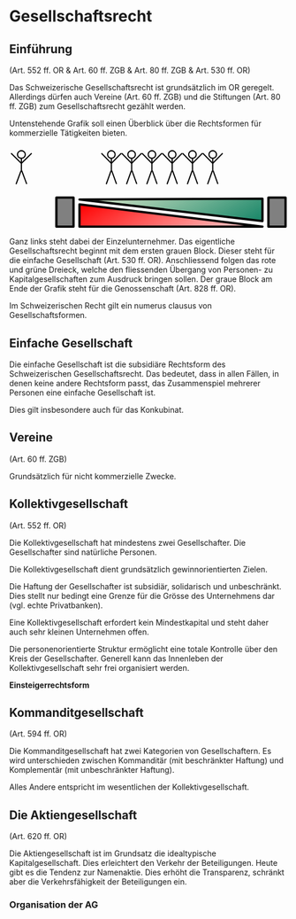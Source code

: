 # Gesellschaftsrecht

## Einführung
(Art. 552 ff. OR  & Art. 60 ff. ZGB & Art. 80 ff. ZGB & Art. 530 ff. OR)

Das Schweizerische Gesellschaftsrecht ist grundsätzlich im OR geregelt.
Allerdings dürfen auch Vereine (Art. 60 ff. ZGB) und die Stiftungen
(Art. 80 ff. ZGB) zum Gesellschaftsrecht gezählt werden.

Untenstehende Grafik soll einen Überblick über die Rechtsformen für
kommerzielle Tätigkeiten bieten.

<?xml version="1.0" encoding="UTF-8" standalone="no"?>
<svg
   version="1.2"
   width="100%"
   height="37.5mm"
   viewBox="0 0 12500 3750"
   preserveAspectRatio="xMidYMid"
   fill-rule="evenodd"
   stroke-width="28.222"
   stroke-linejoin="round"
   xml:space="preserve"
   id="svg214"
   sodipodi:docname="231021_gesellschaftsrecht.svg"
   inkscape:version="1.3 (0e150ed6c4, 2023-07-21)"
   xmlns:inkscape="http://www.inkscape.org/namespaces/inkscape"
   xmlns:sodipodi="http://sodipodi.sourceforge.net/DTD/sodipodi-0.dtd"
   xmlns="http://www.w3.org/2000/svg"
   xmlns:svg="http://www.w3.org/2000/svg"
   xmlns:ooo="http://xml.openoffice.org/svg/export"><sodipodi:namedview
   id="namedview214"
   pagecolor="#ffffff"
   bordercolor="#000000"
   borderopacity="0.25"
   inkscape:showpageshadow="2"
   inkscape:pageopacity="0.0"
   inkscape:pagecheckerboard="0"
   inkscape:deskcolor="#d1d1d1"
   inkscape:document-units="mm"
   inkscape:zoom="0.48106061"
   inkscape:cx="199.55906"
   inkscape:cy="376.25197"
   inkscape:window-width="1280"
   inkscape:window-height="778"
   inkscape:window-x="-6"
   inkscape:window-y="-6"
   inkscape:window-maximized="1"
   inkscape:current-layer="svg214" />&#10; <defs
   class="ClipPathGroup"
   id="defs2">&#10;  <clipPath
   id="presentation_clip_path"
   clipPathUnits="userSpaceOnUse">&#10;   <rect
   x="0"
   y="0"
   width="21000"
   height="29700"
   id="rect1" />&#10;  </clipPath>&#10;  <clipPath
   id="presentation_clip_path_shrink"
   clipPathUnits="userSpaceOnUse">&#10;   <rect
   x="21"
   y="29"
   width="20958"
   height="29641"
   id="rect2" />&#10;  </clipPath>&#10; </defs>&#10; <defs
   class="TextShapeIndex"
   id="defs3">&#10;  <g
   ooo:slide="id1"
   ooo:id-list="id3 id4 id5 id6 id7 id8 id9 id10 id11 id12 id13 id14 id15 id16 id17 id18 id19 id20 id21 id22 id23 id24 id25 id26 id27 id28 id29 id30 id31 id32 id33 id34 id35 id36 id37 id38 id39 id40 id41 id42 id43 id44 id45 id46 id47 id48"
   id="g2" />&#10; </defs>&#10; <defs
   class="EmbeddedBulletChars"
   id="defs12">&#10;  <g
   id="bullet-char-template-57356"
   transform="matrix(4.8828125e-4,0,0,-4.8828125e-4,0,0)">&#10;   <path
   d="M 580,1141 1163,571 580,0 -4,571 Z"
   id="path3" />&#10;  </g>&#10;  <g
   id="bullet-char-template-57354"
   transform="matrix(4.8828125e-4,0,0,-4.8828125e-4,0,0)">&#10;   <path
   d="M 8,1128 H 1137 V 0 H 8 Z"
   id="path4" />&#10;  </g>&#10;  <g
   id="bullet-char-template-10146"
   transform="matrix(4.8828125e-4,0,0,-4.8828125e-4,0,0)">&#10;   <path
   d="M 174,0 602,739 174,1481 1456,739 Z M 1358,739 309,1346 659,739 Z"
   id="path5" />&#10;  </g>&#10;  <g
   id="bullet-char-template-10132"
   transform="matrix(4.8828125e-4,0,0,-4.8828125e-4,0,0)">&#10;   <path
   d="M 2015,739 1276,0 H 717 l 543,543 H 174 v 393 h 1086 l -543,545 h 557 z"
   id="path6" />&#10;  </g>&#10;  <g
   id="bullet-char-template-10007"
   transform="matrix(4.8828125e-4,0,0,-4.8828125e-4,0,0)">&#10;   <path
   d="m 0,-2 c -7,16 -16,29 -25,39 l 381,530 c -94,256 -141,385 -141,387 0,25 13,38 40,38 9,0 21,-2 34,-5 21,4 42,12 65,25 l 27,-13 111,-251 280,301 64,-25 24,25 c 21,-10 41,-24 62,-43 C 886,937 835,863 770,784 769,783 710,716 594,584 L 774,223 c 0,-27 -21,-55 -63,-84 l 16,-20 C 717,90 699,76 672,76 641,76 570,178 457,381 L 164,-76 c -22,-34 -53,-51 -92,-51 -42,0 -63,17 -64,51 -7,9 -10,24 -10,44 0,9 1,19 2,30 z"
   id="path7" />&#10;  </g>&#10;  <g
   id="bullet-char-template-10004"
   transform="matrix(4.8828125e-4,0,0,-4.8828125e-4,0,0)">&#10;   <path
   d="M 285,-33 C 182,-33 111,30 74,156 52,228 41,333 41,471 c 0,78 14,145 41,201 34,71 87,106 158,106 53,0 88,-31 106,-94 l 23,-176 c 8,-64 28,-97 59,-98 l 735,706 c 11,11 33,17 66,17 42,0 63,-15 63,-46 V 965 c 0,-36 -10,-64 -30,-84 L 442,47 C 390,-6 338,-33 285,-33 Z"
   id="path8" />&#10;  </g>&#10;  <g
   id="bullet-char-template-9679"
   transform="matrix(4.8828125e-4,0,0,-4.8828125e-4,0,0)">&#10;   <path
   d="M 813,0 C 632,0 489,54 383,161 276,268 223,411 223,592 c 0,181 53,324 160,431 106,107 249,161 430,161 179,0 323,-54 432,-161 108,-107 162,-251 162,-431 0,-180 -54,-324 -162,-431 C 1136,54 992,0 813,0 Z"
   id="path9" />&#10;  </g>&#10;  <g
   id="bullet-char-template-8226"
   transform="matrix(4.8828125e-4,0,0,-4.8828125e-4,0,0)">&#10;   <path
   d="m 346,457 c -73,0 -137,26 -191,78 -54,51 -81,114 -81,188 0,73 27,136 81,188 54,52 118,78 191,78 73,0 134,-26 185,-79 51,-51 77,-114 77,-187 0,-75 -25,-137 -76,-188 -50,-52 -112,-78 -186,-78 z"
   id="path10" />&#10;  </g>&#10;  <g
   id="bullet-char-template-8211"
   transform="matrix(4.8828125e-4,0,0,-4.8828125e-4,0,0)">&#10;   <path
   d="M -4,459 H 1135 V 606 H -4 Z"
   id="path11" />&#10;  </g>&#10;  <g
   id="bullet-char-template-61548"
   transform="matrix(4.8828125e-4,0,0,-4.8828125e-4,0,0)">&#10;   <path
   d="m 173,740 c 0,163 58,303 173,419 116,115 255,173 419,173 163,0 302,-58 418,-173 116,-116 174,-256 174,-419 0,-163 -58,-303 -174,-418 C 1067,206 928,148 765,148 601,148 462,206 346,322 231,437 173,577 173,740 Z"
   id="path12" />&#10;  </g>&#10; </defs>&#10; <g
   id="g12"
   transform="translate(-5225,-4874)">&#10;  <g
   id="id2"
   class="Master_Slide">&#10;   <g
   id="bg-id2"
   class="Background" />&#10;   <g
   id="bo-id2"
   class="BackgroundObjects" />&#10;  </g>&#10; </g>&#10; <g
   class="SlideGroup"
   id="g214"
   transform="matrix(1.0273269,0,0,1,-5312.7837,-4654.0001)">&#10;  <g
   id="g213">&#10;   <g
   id="container-id1">&#10;    <g
   id="id1"
   class="Slide"
   clip-path="url(#presentation_clip_path)">&#10;     <g
   class="Page"
   id="g212">&#10;      <g
   class="Group"
   id="g147">&#10;       <g
   class="Group"
   id="g143">&#10;        <g
   class="com.sun.star.drawing.CustomShape"
   id="g14">&#10;         <g
   id="id3">&#10;          <rect
   class="BoundingBox"
   stroke="none"
   fill="none"
   x="8190"
   y="7250"
   width="8102"
   height="1102"
   id="rect12" />&#10;          <g
   id="g13">&#10;           <defs
   id="defs13">&#10;            <linearGradient
   id="gradient1"
   x1="11024"
   y1="5693"
   x2="13457"
   y2="9908"
   gradientUnits="userSpaceOnUse">&#10;             <stop
   offset="0"
   style="stop-color:rgb(255,0,0)"
   id="stop12" />&#10;             <stop
   offset="1"
   style="stop-color:rgb(255,215,215)"
   id="stop13" />&#10;            </linearGradient>&#10;           </defs>&#10;           <path
   style="fill:url(#gradient1)"
   d="m 8240,7300 8001,1001 H 8240 Z"
   id="path13" />&#10;          </g>&#10;          <path
   fill="none"
   stroke="#000000"
   stroke-width="100"
   stroke-linejoin="round"
   d="m 8240,7300 8001,1001 H 8240 Z"
   id="path14" />&#10;         </g>&#10;        </g>&#10;        <g
   class="com.sun.star.drawing.CustomShape"
   id="g142">&#10;         <g
   id="id4">&#10;          <rect
   class="BoundingBox"
   stroke="none"
   fill="none"
   x="8190"
   y="6999"
   width="8102"
   height="1103"
   id="rect14" />&#10;          <g
   id="g141">&#10;           <defs
   id="defs141">&#10;            <linearGradient
   id="gradient2"
   x1="11024"
   y1="5442"
   x2="13457"
   y2="9657"
   gradientUnits="userSpaceOnUse">&#10;             <stop
   offset="0.015625"
   style="stop-color:rgb(221,232,203)"
   id="stop14" />&#10;             <stop
   offset="0.015625"
   style="stop-color:rgb(218,231,202)"
   id="stop15" />&#10;             <stop
   offset="0.03125"
   style="stop-color:rgb(218,231,202)"
   id="stop16" />&#10;             <stop
   offset="0.03125"
   style="stop-color:rgb(215,229,200)"
   id="stop17" />&#10;             <stop
   offset="0.046875"
   style="stop-color:rgb(215,229,200)"
   id="stop18" />&#10;             <stop
   offset="0.046875"
   style="stop-color:rgb(212,228,199)"
   id="stop19" />&#10;             <stop
   offset="0.0625"
   style="stop-color:rgb(212,228,199)"
   id="stop20" />&#10;             <stop
   offset="0.0625"
   style="stop-color:rgb(209,226,197)"
   id="stop21" />&#10;             <stop
   offset="0.078125"
   style="stop-color:rgb(209,226,197)"
   id="stop22" />&#10;             <stop
   offset="0.078125"
   style="stop-color:rgb(206,225,196)"
   id="stop23" />&#10;             <stop
   offset="0.09375"
   style="stop-color:rgb(206,225,196)"
   id="stop24" />&#10;             <stop
   offset="0.09375"
   style="stop-color:rgb(203,223,194)"
   id="stop25" />&#10;             <stop
   offset="0.109375"
   style="stop-color:rgb(203,223,194)"
   id="stop26" />&#10;             <stop
   offset="0.109375"
   style="stop-color:rgb(200,222,192)"
   id="stop27" />&#10;             <stop
   offset="0.125"
   style="stop-color:rgb(200,222,192)"
   id="stop28" />&#10;             <stop
   offset="0.125"
   style="stop-color:rgb(196,220,191)"
   id="stop29" />&#10;             <stop
   offset="0.140625"
   style="stop-color:rgb(196,220,191)"
   id="stop30" />&#10;             <stop
   offset="0.140625"
   style="stop-color:rgb(193,218,189)"
   id="stop31" />&#10;             <stop
   offset="0.15625"
   style="stop-color:rgb(193,218,189)"
   id="stop32" />&#10;             <stop
   offset="0.15625"
   style="stop-color:rgb(190,217,188)"
   id="stop33" />&#10;             <stop
   offset="0.171875"
   style="stop-color:rgb(190,217,188)"
   id="stop34" />&#10;             <stop
   offset="0.171875"
   style="stop-color:rgb(187,215,186)"
   id="stop35" />&#10;             <stop
   offset="0.1875"
   style="stop-color:rgb(187,215,186)"
   id="stop36" />&#10;             <stop
   offset="0.1875"
   style="stop-color:rgb(184,214,185)"
   id="stop37" />&#10;             <stop
   offset="0.203125"
   style="stop-color:rgb(184,214,185)"
   id="stop38" />&#10;             <stop
   offset="0.203125"
   style="stop-color:rgb(181,212,183)"
   id="stop39" />&#10;             <stop
   offset="0.21875"
   style="stop-color:rgb(181,212,183)"
   id="stop40" />&#10;             <stop
   offset="0.21875"
   style="stop-color:rgb(178,211,181)"
   id="stop41" />&#10;             <stop
   offset="0.234375"
   style="stop-color:rgb(178,211,181)"
   id="stop42" />&#10;             <stop
   offset="0.234375"
   style="stop-color:rgb(175,209,180)"
   id="stop43" />&#10;             <stop
   offset="0.25"
   style="stop-color:rgb(175,209,180)"
   id="stop44" />&#10;             <stop
   offset="0.25"
   style="stop-color:rgb(171,207,178)"
   id="stop45" />&#10;             <stop
   offset="0.265625"
   style="stop-color:rgb(171,207,178)"
   id="stop46" />&#10;             <stop
   offset="0.265625"
   style="stop-color:rgb(168,206,177)"
   id="stop47" />&#10;             <stop
   offset="0.28125"
   style="stop-color:rgb(168,206,177)"
   id="stop48" />&#10;             <stop
   offset="0.28125"
   style="stop-color:rgb(165,204,175)"
   id="stop49" />&#10;             <stop
   offset="0.296875"
   style="stop-color:rgb(165,204,175)"
   id="stop50" />&#10;             <stop
   offset="0.296875"
   style="stop-color:rgb(162,203,174)"
   id="stop51" />&#10;             <stop
   offset="0.3125"
   style="stop-color:rgb(162,203,174)"
   id="stop52" />&#10;             <stop
   offset="0.3125"
   style="stop-color:rgb(159,201,172)"
   id="stop53" />&#10;             <stop
   offset="0.328125"
   style="stop-color:rgb(159,201,172)"
   id="stop54" />&#10;             <stop
   offset="0.328125"
   style="stop-color:rgb(156,200,170)"
   id="stop55" />&#10;             <stop
   offset="0.34375"
   style="stop-color:rgb(156,200,170)"
   id="stop56" />&#10;             <stop
   offset="0.34375"
   style="stop-color:rgb(153,198,169)"
   id="stop57" />&#10;             <stop
   offset="0.359375"
   style="stop-color:rgb(153,198,169)"
   id="stop58" />&#10;             <stop
   offset="0.359375"
   style="stop-color:rgb(150,197,167)"
   id="stop59" />&#10;             <stop
   offset="0.375"
   style="stop-color:rgb(150,197,167)"
   id="stop60" />&#10;             <stop
   offset="0.375"
   style="stop-color:rgb(146,195,166)"
   id="stop61" />&#10;             <stop
   offset="0.390625"
   style="stop-color:rgb(146,195,166)"
   id="stop62" />&#10;             <stop
   offset="0.390625"
   style="stop-color:rgb(143,193,164)"
   id="stop63" />&#10;             <stop
   offset="0.40625"
   style="stop-color:rgb(143,193,164)"
   id="stop64" />&#10;             <stop
   offset="0.40625"
   style="stop-color:rgb(140,192,162)"
   id="stop65" />&#10;             <stop
   offset="0.421875"
   style="stop-color:rgb(140,192,162)"
   id="stop66" />&#10;             <stop
   offset="0.421875"
   style="stop-color:rgb(137,190,161)"
   id="stop67" />&#10;             <stop
   offset="0.4375"
   style="stop-color:rgb(137,190,161)"
   id="stop68" />&#10;             <stop
   offset="0.4375"
   style="stop-color:rgb(134,189,159)"
   id="stop69" />&#10;             <stop
   offset="0.453125"
   style="stop-color:rgb(134,189,159)"
   id="stop70" />&#10;             <stop
   offset="0.453125"
   style="stop-color:rgb(131,187,158)"
   id="stop71" />&#10;             <stop
   offset="0.46875"
   style="stop-color:rgb(131,187,158)"
   id="stop72" />&#10;             <stop
   offset="0.46875"
   style="stop-color:rgb(128,186,156)"
   id="stop73" />&#10;             <stop
   offset="0.484375"
   style="stop-color:rgb(128,186,156)"
   id="stop74" />&#10;             <stop
   offset="0.484375"
   style="stop-color:rgb(125,184,155)"
   id="stop75" />&#10;             <stop
   offset="0.5"
   style="stop-color:rgb(125,184,155)"
   id="stop76" />&#10;             <stop
   offset="0.5"
   style="stop-color:rgb(121,182,153)"
   id="stop77" />&#10;             <stop
   offset="0.515625"
   style="stop-color:rgb(121,182,153)"
   id="stop78" />&#10;             <stop
   offset="0.515625"
   style="stop-color:rgb(118,181,151)"
   id="stop79" />&#10;             <stop
   offset="0.53125"
   style="stop-color:rgb(118,181,151)"
   id="stop80" />&#10;             <stop
   offset="0.53125"
   style="stop-color:rgb(115,179,150)"
   id="stop81" />&#10;             <stop
   offset="0.546875"
   style="stop-color:rgb(115,179,150)"
   id="stop82" />&#10;             <stop
   offset="0.546875"
   style="stop-color:rgb(112,178,148)"
   id="stop83" />&#10;             <stop
   offset="0.5625"
   style="stop-color:rgb(112,178,148)"
   id="stop84" />&#10;             <stop
   offset="0.5625"
   style="stop-color:rgb(109,176,147)"
   id="stop85" />&#10;             <stop
   offset="0.578125"
   style="stop-color:rgb(109,176,147)"
   id="stop86" />&#10;             <stop
   offset="0.578125"
   style="stop-color:rgb(106,175,145)"
   id="stop87" />&#10;             <stop
   offset="0.59375"
   style="stop-color:rgb(106,175,145)"
   id="stop88" />&#10;             <stop
   offset="0.59375"
   style="stop-color:rgb(103,173,144)"
   id="stop89" />&#10;             <stop
   offset="0.609375"
   style="stop-color:rgb(103,173,144)"
   id="stop90" />&#10;             <stop
   offset="0.609375"
   style="stop-color:rgb(100,172,142)"
   id="stop91" />&#10;             <stop
   offset="0.625"
   style="stop-color:rgb(100,172,142)"
   id="stop92" />&#10;             <stop
   offset="0.625"
   style="stop-color:rgb(96,170,140)"
   id="stop93" />&#10;             <stop
   offset="0.640625"
   style="stop-color:rgb(96,170,140)"
   id="stop94" />&#10;             <stop
   offset="0.640625"
   style="stop-color:rgb(93,168,139)"
   id="stop95" />&#10;             <stop
   offset="0.65625"
   style="stop-color:rgb(93,168,139)"
   id="stop96" />&#10;             <stop
   offset="0.65625"
   style="stop-color:rgb(90,167,137)"
   id="stop97" />&#10;             <stop
   offset="0.671875"
   style="stop-color:rgb(90,167,137)"
   id="stop98" />&#10;             <stop
   offset="0.671875"
   style="stop-color:rgb(87,165,136)"
   id="stop99" />&#10;             <stop
   offset="0.6875"
   style="stop-color:rgb(87,165,136)"
   id="stop100" />&#10;             <stop
   offset="0.6875"
   style="stop-color:rgb(84,164,134)"
   id="stop101" />&#10;             <stop
   offset="0.703125"
   style="stop-color:rgb(84,164,134)"
   id="stop102" />&#10;             <stop
   offset="0.703125"
   style="stop-color:rgb(81,162,132)"
   id="stop103" />&#10;             <stop
   offset="0.71875"
   style="stop-color:rgb(81,162,132)"
   id="stop104" />&#10;             <stop
   offset="0.71875"
   style="stop-color:rgb(78,161,131)"
   id="stop105" />&#10;             <stop
   offset="0.734375"
   style="stop-color:rgb(78,161,131)"
   id="stop106" />&#10;             <stop
   offset="0.734375"
   style="stop-color:rgb(75,159,129)"
   id="stop107" />&#10;             <stop
   offset="0.75"
   style="stop-color:rgb(75,159,129)"
   id="stop108" />&#10;             <stop
   offset="0.75"
   style="stop-color:rgb(71,157,128)"
   id="stop109" />&#10;             <stop
   offset="0.765625"
   style="stop-color:rgb(71,157,128)"
   id="stop110" />&#10;             <stop
   offset="0.765625"
   style="stop-color:rgb(68,156,126)"
   id="stop111" />&#10;             <stop
   offset="0.78125"
   style="stop-color:rgb(68,156,126)"
   id="stop112" />&#10;             <stop
   offset="0.78125"
   style="stop-color:rgb(65,154,125)"
   id="stop113" />&#10;             <stop
   offset="0.796875"
   style="stop-color:rgb(65,154,125)"
   id="stop114" />&#10;             <stop
   offset="0.796875"
   style="stop-color:rgb(62,153,123)"
   id="stop115" />&#10;             <stop
   offset="0.8125"
   style="stop-color:rgb(62,153,123)"
   id="stop116" />&#10;             <stop
   offset="0.8125"
   style="stop-color:rgb(59,151,121)"
   id="stop117" />&#10;             <stop
   offset="0.828125"
   style="stop-color:rgb(59,151,121)"
   id="stop118" />&#10;             <stop
   offset="0.828125"
   style="stop-color:rgb(56,150,120)"
   id="stop119" />&#10;             <stop
   offset="0.84375"
   style="stop-color:rgb(56,150,120)"
   id="stop120" />&#10;             <stop
   offset="0.84375"
   style="stop-color:rgb(53,148,118)"
   id="stop121" />&#10;             <stop
   offset="0.859375"
   style="stop-color:rgb(53,148,118)"
   id="stop122" />&#10;             <stop
   offset="0.859375"
   style="stop-color:rgb(50,147,117)"
   id="stop123" />&#10;             <stop
   offset="0.875"
   style="stop-color:rgb(50,147,117)"
   id="stop124" />&#10;             <stop
   offset="0.875"
   style="stop-color:rgb(46,145,115)"
   id="stop125" />&#10;             <stop
   offset="0.890625"
   style="stop-color:rgb(46,145,115)"
   id="stop126" />&#10;             <stop
   offset="0.890625"
   style="stop-color:rgb(43,143,114)"
   id="stop127" />&#10;             <stop
   offset="0.90625"
   style="stop-color:rgb(43,143,114)"
   id="stop128" />&#10;             <stop
   offset="0.90625"
   style="stop-color:rgb(40,142,112)"
   id="stop129" />&#10;             <stop
   offset="0.921875"
   style="stop-color:rgb(40,142,112)"
   id="stop130" />&#10;             <stop
   offset="0.921875"
   style="stop-color:rgb(37,140,110)"
   id="stop131" />&#10;             <stop
   offset="0.9375"
   style="stop-color:rgb(37,140,110)"
   id="stop132" />&#10;             <stop
   offset="0.9375"
   style="stop-color:rgb(34,139,109)"
   id="stop133" />&#10;             <stop
   offset="0.953125"
   style="stop-color:rgb(34,139,109)"
   id="stop134" />&#10;             <stop
   offset="0.953125"
   style="stop-color:rgb(31,137,107)"
   id="stop135" />&#10;             <stop
   offset="0.96875"
   style="stop-color:rgb(31,137,107)"
   id="stop136" />&#10;             <stop
   offset="0.96875"
   style="stop-color:rgb(28,136,106)"
   id="stop137" />&#10;             <stop
   offset="0.984375"
   style="stop-color:rgb(28,136,106)"
   id="stop138" />&#10;             <stop
   offset="0.984375"
   style="stop-color:rgb(25,134,104)"
   id="stop139" />&#10;             <stop
   offset="1"
   style="stop-color:rgb(25,134,104)"
   id="stop140" />&#10;             <stop
   offset="1"
   style="stop-color:rgb(21,132,102)"
   id="stop141" />&#10;            </linearGradient>&#10;           </defs>&#10;           <path
   style="fill:url(#gradient2)"
   d="m 16240,8050 -7999,-967 7999,-34 z"
   id="path141" />&#10;          </g>&#10;          <path
   fill="none"
   stroke="#000000"
   stroke-width="100"
   stroke-linejoin="round"
   d="m 16240,8050 -7999,-967 7999,-34 z"
   id="path142" />&#10;         </g>&#10;        </g>&#10;       </g>&#10;       <g
   class="com.sun.star.drawing.CustomShape"
   id="g144">&#10;        <g
   id="id5">&#10;         <rect
   class="BoundingBox"
   stroke="none"
   fill="none"
   x="7180"
   y="6950"
   width="851"
   height="1401"
   id="rect143" />&#10;         <path
   fill="#808080"
   stroke="none"
   d="M 7605,8300 H 7230 V 7000 h 750 v 1300 z"
   id="path143" />&#10;         <path
   fill="none"
   stroke="#000000"
   stroke-width="100"
   stroke-linejoin="round"
   d="M 7605,8300 H 7230 V 7000 h 750 v 1300 z"
   id="path144" />&#10;        </g>&#10;       </g>&#10;       <g
   class="com.sun.star.drawing.CustomShape"
   id="g146">&#10;        <g
   id="id6">&#10;         <rect
   class="BoundingBox"
   stroke="none"
   fill="none"
   x="16450"
   y="6950"
   width="851"
   height="1401"
   id="rect144" />&#10;         <path
   fill="#808080"
   stroke="none"
   d="m 16875,8300 h -375 V 7000 h 750 v 1300 z"
   id="path145" />&#10;         <path
   fill="none"
   stroke="#000000"
   stroke-width="100"
   stroke-linejoin="round"
   d="m 16875,8300 h -375 V 7000 h 750 v 1300 z"
   id="path146" />&#10;        </g>&#10;       </g>&#10;      </g>&#10;      <g
   class="Group"
   id="g156">&#10;       <g
   class="com.sun.star.drawing.CustomShape"
   id="g148">&#10;        <g
   id="id7">&#10;         <rect
   class="BoundingBox"
   stroke="none"
   fill="none"
   x="5506"
   y="4874"
   width="390"
   height="391"
   id="rect147" />&#10;         <path
   fill="#ffffff"
   stroke="none"
   d="m 5870,5069 c 0,30 -8,59 -23,85 -15,26 -36,47 -62,62 -26,15 -55,23 -84,23 -30,0 -59,-8 -85,-23 -26,-15 -47,-36 -62,-62 -15,-26 -23,-55 -23,-85 0,-30 8,-59 23,-85 15,-26 36,-47 62,-62 26,-15 55,-23 85,-23 29,0 58,8 84,23 26,15 47,36 62,62 15,26 23,55 23,85 z"
   id="path147" />&#10;         <path
   fill="none"
   stroke="#000000"
   stroke-width="50"
   stroke-linejoin="round"
   d="m 5870,5069 c 0,30 -8,59 -23,85 -15,26 -36,47 -62,62 -26,15 -55,23 -84,23 -30,0 -59,-8 -85,-23 -26,-15 -47,-36 -62,-62 -15,-26 -23,-55 -23,-85 0,-30 8,-59 23,-85 15,-26 36,-47 62,-62 26,-15 55,-23 85,-23 29,0 58,8 84,23 26,15 47,36 62,62 15,26 23,55 23,85 z"
   id="path148" />&#10;        </g>&#10;       </g>&#10;       <g
   class="com.sun.star.drawing.LineShape"
   id="g149">&#10;        <g
   id="id8">&#10;         <rect
   class="BoundingBox"
   stroke="none"
   fill="none"
   x="5675"
   y="5214"
   width="51"
   height="617"
   id="rect148" />&#10;         <path
   fill="none"
   stroke="#000000"
   stroke-width="50"
   stroke-linejoin="round"
   d="m 5700,5239 v 565"
   id="path149" />&#10;        </g>&#10;       </g>&#10;       <g
   class="Group"
   id="g152">&#10;        <g
   class="com.sun.star.drawing.LineShape"
   id="g150">&#10;         <g
   id="id9">&#10;          <rect
   class="BoundingBox"
   stroke="none"
   fill="none"
   x="5225"
   y="4988"
   width="501"
   height="504"
   id="rect149" />&#10;          <path
   fill="none"
   stroke="#000000"
   stroke-width="50"
   stroke-linejoin="round"
   d="m 5250,5013 450,452"
   id="path150" />&#10;         </g>&#10;        </g>&#10;        <g
   class="com.sun.star.drawing.LineShape"
   id="g151">&#10;         <g
   id="id10">&#10;          <rect
   class="BoundingBox"
   stroke="none"
   fill="none"
   x="5675"
   y="4988"
   width="501"
   height="504"
   id="rect150" />&#10;          <path
   fill="none"
   stroke="#000000"
   stroke-width="50"
   stroke-linejoin="round"
   d="m 6150,5013 -450,452"
   id="path151" />&#10;         </g>&#10;        </g>&#10;       </g>&#10;       <g
   class="Group"
   id="g155">&#10;        <g
   class="com.sun.star.drawing.LineShape"
   id="g153">&#10;         <g
   id="id11">&#10;          <rect
   class="BoundingBox"
   stroke="none"
   fill="none"
   x="5442"
   y="5774"
   width="270"
   height="652"
   id="rect152" />&#10;          <path
   fill="none"
   stroke="#000000"
   stroke-width="50"
   stroke-linejoin="round"
   d="m 5467,6400 218,-601"
   id="path152" />&#10;         </g>&#10;        </g>&#10;        <g
   class="com.sun.star.drawing.LineShape"
   id="g154">&#10;         <g
   id="id12">&#10;          <rect
   class="BoundingBox"
   stroke="none"
   fill="none"
   x="5690"
   y="5765"
   width="270"
   height="653"
   id="rect153" />&#10;          <path
   fill="none"
   stroke="#000000"
   stroke-width="50"
   stroke-linejoin="round"
   d="M 5933,6391 5715,5791"
   id="path153" />&#10;         </g>&#10;        </g>&#10;       </g>&#10;      </g>&#10;      <g
   class="Group"
   id="g211">&#10;       <g
   class="Group"
   id="g165">&#10;        <g
   class="com.sun.star.drawing.CustomShape"
   id="g157">&#10;         <g
   id="id13">&#10;          <rect
   class="BoundingBox"
   stroke="none"
   fill="none"
   x="13878"
   y="4874"
   width="378"
   height="391"
   id="rect156" />&#10;          <path
   fill="#ffffff"
   stroke="none"
   d="m 14230,5069 c 0,30 -8,59 -22,85 -14,26 -35,47 -60,62 -25,15 -53,23 -81,23 -29,0 -57,-8 -82,-23 -25,-15 -46,-36 -60,-62 -14,-26 -22,-55 -22,-85 0,-30 8,-59 22,-85 14,-26 35,-47 60,-62 25,-15 53,-23 82,-23 28,0 56,8 81,23 25,15 46,36 60,62 14,26 22,55 22,85 z"
   id="path156" />&#10;          <path
   fill="none"
   stroke="#000000"
   stroke-width="50"
   stroke-linejoin="round"
   d="m 14230,5069 c 0,30 -8,59 -22,85 -14,26 -35,47 -60,62 -25,15 -53,23 -81,23 -29,0 -57,-8 -82,-23 -25,-15 -46,-36 -60,-62 -14,-26 -22,-55 -22,-85 0,-30 8,-59 22,-85 14,-26 35,-47 60,-62 25,-15 53,-23 82,-23 28,0 56,8 81,23 25,15 46,36 60,62 14,26 22,55 22,85 z"
   id="path157" />&#10;         </g>&#10;        </g>&#10;        <g
   class="com.sun.star.drawing.LineShape"
   id="g158">&#10;         <g
   id="id14">&#10;          <rect
   class="BoundingBox"
   stroke="none"
   fill="none"
   x="14040"
   y="5214"
   width="52"
   height="617"
   id="rect157" />&#10;          <path
   fill="none"
   stroke="#000000"
   stroke-width="50"
   stroke-linejoin="round"
   d="m 14066,5239 v 565"
   id="path158" />&#10;         </g>&#10;        </g>&#10;        <g
   class="Group"
   id="g161">&#10;         <g
   class="com.sun.star.drawing.LineShape"
   id="g159">&#10;          <g
   id="id15">&#10;           <rect
   class="BoundingBox"
   stroke="none"
   fill="none"
   x="13606"
   y="4988"
   width="486"
   height="504"
   id="rect158" />&#10;           <path
   fill="none"
   stroke="#000000"
   stroke-width="50"
   stroke-linejoin="round"
   d="m 13632,5013 434,452"
   id="path159" />&#10;          </g>&#10;         </g>&#10;         <g
   class="com.sun.star.drawing.LineShape"
   id="g160">&#10;          <g
   id="id16">&#10;           <rect
   class="BoundingBox"
   stroke="none"
   fill="none"
   x="14040"
   y="4988"
   width="486"
   height="504"
   id="rect159" />&#10;           <path
   fill="none"
   stroke="#000000"
   stroke-width="50"
   stroke-linejoin="round"
   d="m 14500,5013 -434,452"
   id="path160" />&#10;          </g>&#10;         </g>&#10;        </g>&#10;        <g
   class="Group"
   id="g164">&#10;         <g
   class="com.sun.star.drawing.LineShape"
   id="g162">&#10;          <g
   id="id17">&#10;           <rect
   class="BoundingBox"
   stroke="none"
   fill="none"
   x="13816"
   y="5774"
   width="262"
   height="652"
   id="rect161" />&#10;           <path
   fill="none"
   stroke="#000000"
   stroke-width="50"
   stroke-linejoin="round"
   d="m 13841,6400 210,-601"
   id="path161" />&#10;          </g>&#10;         </g>&#10;         <g
   class="com.sun.star.drawing.LineShape"
   id="g163">&#10;          <g
   id="id18">&#10;           <rect
   class="BoundingBox"
   stroke="none"
   fill="none"
   x="14055"
   y="5765"
   width="262"
   height="653"
   id="rect162" />&#10;           <path
   fill="none"
   stroke="#000000"
   stroke-width="50"
   stroke-linejoin="round"
   d="m 14291,6391 -210,-600"
   id="path162" />&#10;          </g>&#10;         </g>&#10;        </g>&#10;       </g>&#10;       <g
   class="Group"
   id="g174">&#10;        <g
   class="com.sun.star.drawing.CustomShape"
   id="g166">&#10;         <g
   id="id19">&#10;          <rect
   class="BoundingBox"
   stroke="none"
   fill="none"
   x="10331"
   y="4874"
   width="379"
   height="391"
   id="rect165" />&#10;          <path
   fill="#ffffff"
   stroke="none"
   d="m 10684,5069 c 0,30 -8,59 -22,85 -14,26 -35,47 -60,62 -25,15 -53,23 -82,23 -29,0 -57,-8 -82,-23 -25,-15 -46,-36 -60,-62 -14,-26 -22,-55 -22,-85 0,-30 8,-59 22,-85 14,-26 35,-47 60,-62 25,-15 53,-23 82,-23 29,0 57,8 82,23 25,15 46,36 60,62 14,26 22,55 22,85 z"
   id="path165" />&#10;          <path
   fill="none"
   stroke="#000000"
   stroke-width="50"
   stroke-linejoin="round"
   d="m 10684,5069 c 0,30 -8,59 -22,85 -14,26 -35,47 -60,62 -25,15 -53,23 -82,23 -29,0 -57,-8 -82,-23 -25,-15 -46,-36 -60,-62 -14,-26 -22,-55 -22,-85 0,-30 8,-59 22,-85 14,-26 35,-47 60,-62 25,-15 53,-23 82,-23 29,0 57,8 82,23 25,15 46,36 60,62 14,26 22,55 22,85 z"
   id="path166" />&#10;         </g>&#10;        </g>&#10;        <g
   class="com.sun.star.drawing.LineShape"
   id="g167">&#10;         <g
   id="id20">&#10;          <rect
   class="BoundingBox"
   stroke="none"
   fill="none"
   x="10495"
   y="5214"
   width="52"
   height="617"
   id="rect166" />&#10;          <path
   fill="none"
   stroke="#000000"
   stroke-width="50"
   stroke-linejoin="round"
   d="m 10521,5239 v 565"
   id="path167" />&#10;         </g>&#10;        </g>&#10;        <g
   class="Group"
   id="g170">&#10;         <g
   class="com.sun.star.drawing.LineShape"
   id="g168">&#10;          <g
   id="id21">&#10;           <rect
   class="BoundingBox"
   stroke="none"
   fill="none"
   x="10061"
   y="4988"
   width="486"
   height="504"
   id="rect167" />&#10;           <path
   fill="none"
   stroke="#000000"
   stroke-width="50"
   stroke-linejoin="round"
   d="m 10086,5013 435,452"
   id="path168" />&#10;          </g>&#10;         </g>&#10;         <g
   class="com.sun.star.drawing.LineShape"
   id="g169">&#10;          <g
   id="id22">&#10;           <rect
   class="BoundingBox"
   stroke="none"
   fill="none"
   x="10495"
   y="4988"
   width="486"
   height="504"
   id="rect168" />&#10;           <path
   fill="none"
   stroke="#000000"
   stroke-width="50"
   stroke-linejoin="round"
   d="m 10955,5013 -434,452"
   id="path169" />&#10;          </g>&#10;         </g>&#10;        </g>&#10;        <g
   class="Group"
   id="g173">&#10;         <g
   class="com.sun.star.drawing.LineShape"
   id="g171">&#10;          <g
   id="id23">&#10;           <rect
   class="BoundingBox"
   stroke="none"
   fill="none"
   x="10271"
   y="5774"
   width="262"
   height="652"
   id="rect170" />&#10;           <path
   fill="none"
   stroke="#000000"
   stroke-width="50"
   stroke-linejoin="round"
   d="m 10296,6400 210,-601"
   id="path170" />&#10;          </g>&#10;         </g>&#10;         <g
   class="com.sun.star.drawing.LineShape"
   id="g172">&#10;          <g
   id="id24">&#10;           <rect
   class="BoundingBox"
   stroke="none"
   fill="none"
   x="10510"
   y="5765"
   width="262"
   height="653"
   id="rect171" />&#10;           <path
   fill="none"
   stroke="#000000"
   stroke-width="50"
   stroke-linejoin="round"
   d="m 10745,6391 -210,-600"
   id="path171" />&#10;          </g>&#10;         </g>&#10;        </g>&#10;       </g>&#10;       <g
   class="Group"
   id="g183">&#10;        <g
   class="com.sun.star.drawing.CustomShape"
   id="g175">&#10;         <g
   id="id25">&#10;          <rect
   class="BoundingBox"
   stroke="none"
   fill="none"
   x="12105"
   y="4874"
   width="378"
   height="391"
   id="rect174" />&#10;          <path
   fill="#ffffff"
   stroke="none"
   d="m 12457,5069 c 0,30 -8,59 -22,85 -14,26 -35,47 -60,62 -25,15 -53,23 -81,23 -29,0 -57,-8 -82,-23 -25,-15 -46,-36 -60,-62 -14,-26 -22,-55 -22,-85 0,-30 8,-59 22,-85 14,-26 35,-47 60,-62 25,-15 53,-23 82,-23 28,0 56,8 81,23 25,15 46,36 60,62 14,26 22,55 22,85 z"
   id="path174" />&#10;          <path
   fill="none"
   stroke="#000000"
   stroke-width="50"
   stroke-linejoin="round"
   d="m 12457,5069 c 0,30 -8,59 -22,85 -14,26 -35,47 -60,62 -25,15 -53,23 -81,23 -29,0 -57,-8 -82,-23 -25,-15 -46,-36 -60,-62 -14,-26 -22,-55 -22,-85 0,-30 8,-59 22,-85 14,-26 35,-47 60,-62 25,-15 53,-23 82,-23 28,0 56,8 81,23 25,15 46,36 60,62 14,26 22,55 22,85 z"
   id="path175" />&#10;         </g>&#10;        </g>&#10;        <g
   class="com.sun.star.drawing.LineShape"
   id="g176">&#10;         <g
   id="id26">&#10;          <rect
   class="BoundingBox"
   stroke="none"
   fill="none"
   x="12268"
   y="5214"
   width="52"
   height="617"
   id="rect175" />&#10;          <path
   fill="none"
   stroke="#000000"
   stroke-width="50"
   stroke-linejoin="round"
   d="m 12293,5239 v 565"
   id="path176" />&#10;         </g>&#10;        </g>&#10;        <g
   class="Group"
   id="g179">&#10;         <g
   class="com.sun.star.drawing.LineShape"
   id="g177">&#10;          <g
   id="id27">&#10;           <rect
   class="BoundingBox"
   stroke="none"
   fill="none"
   x="11833"
   y="4988"
   width="487"
   height="504"
   id="rect176" />&#10;           <path
   fill="none"
   stroke="#000000"
   stroke-width="50"
   stroke-linejoin="round"
   d="m 11859,5013 434,452"
   id="path177" />&#10;          </g>&#10;         </g>&#10;         <g
   class="com.sun.star.drawing.LineShape"
   id="g178">&#10;          <g
   id="id28">&#10;           <rect
   class="BoundingBox"
   stroke="none"
   fill="none"
   x="12268"
   y="4988"
   width="486"
   height="504"
   id="rect177" />&#10;           <path
   fill="none"
   stroke="#000000"
   stroke-width="50"
   stroke-linejoin="round"
   d="m 12727,5013 -434,452"
   id="path178" />&#10;          </g>&#10;         </g>&#10;        </g>&#10;        <g
   class="Group"
   id="g182">&#10;         <g
   class="com.sun.star.drawing.LineShape"
   id="g180">&#10;          <g
   id="id29">&#10;           <rect
   class="BoundingBox"
   stroke="none"
   fill="none"
   x="12043"
   y="5774"
   width="262"
   height="652"
   id="rect179" />&#10;           <path
   fill="none"
   stroke="#000000"
   stroke-width="50"
   stroke-linejoin="round"
   d="m 12069,6400 210,-601"
   id="path179" />&#10;          </g>&#10;         </g>&#10;         <g
   class="com.sun.star.drawing.LineShape"
   id="g181">&#10;          <g
   id="id30">&#10;           <rect
   class="BoundingBox"
   stroke="none"
   fill="none"
   x="12282"
   y="5765"
   width="262"
   height="653"
   id="rect180" />&#10;           <path
   fill="none"
   stroke="#000000"
   stroke-width="50"
   stroke-linejoin="round"
   d="m 12518,6391 -210,-600"
   id="path180" />&#10;          </g>&#10;         </g>&#10;        </g>&#10;       </g>&#10;       <g
   class="Group"
   id="g192">&#10;        <g
   class="com.sun.star.drawing.CustomShape"
   id="g184">&#10;         <g
   id="id31">&#10;          <rect
   class="BoundingBox"
   stroke="none"
   fill="none"
   x="11219"
   y="4874"
   width="378"
   height="391"
   id="rect183" />&#10;          <path
   fill="#ffffff"
   stroke="none"
   d="m 11571,5069 c 0,30 -8,59 -22,85 -14,26 -35,47 -60,62 -25,15 -53,23 -81,23 -29,0 -57,-8 -82,-23 -25,-15 -46,-36 -60,-62 -14,-26 -22,-55 -22,-85 0,-30 8,-59 22,-85 14,-26 35,-47 60,-62 25,-15 53,-23 82,-23 28,0 56,8 81,23 25,15 46,36 60,62 14,26 22,55 22,85 z"
   id="path183" />&#10;          <path
   fill="none"
   stroke="#000000"
   stroke-width="50"
   stroke-linejoin="round"
   d="m 11571,5069 c 0,30 -8,59 -22,85 -14,26 -35,47 -60,62 -25,15 -53,23 -81,23 -29,0 -57,-8 -82,-23 -25,-15 -46,-36 -60,-62 -14,-26 -22,-55 -22,-85 0,-30 8,-59 22,-85 14,-26 35,-47 60,-62 25,-15 53,-23 82,-23 28,0 56,8 81,23 25,15 46,36 60,62 14,26 22,55 22,85 z"
   id="path184" />&#10;         </g>&#10;        </g>&#10;        <g
   class="com.sun.star.drawing.LineShape"
   id="g185">&#10;         <g
   id="id32">&#10;          <rect
   class="BoundingBox"
   stroke="none"
   fill="none"
   x="11381"
   y="5214"
   width="52"
   height="617"
   id="rect184" />&#10;          <path
   fill="none"
   stroke="#000000"
   stroke-width="50"
   stroke-linejoin="round"
   d="m 11407,5239 v 565"
   id="path185" />&#10;         </g>&#10;        </g>&#10;        <g
   class="Group"
   id="g188">&#10;         <g
   class="com.sun.star.drawing.LineShape"
   id="g186">&#10;          <g
   id="id33">&#10;           <rect
   class="BoundingBox"
   stroke="none"
   fill="none"
   x="10947"
   y="4988"
   width="486"
   height="504"
   id="rect185" />&#10;           <path
   fill="none"
   stroke="#000000"
   stroke-width="50"
   stroke-linejoin="round"
   d="m 10973,5013 434,452"
   id="path186" />&#10;          </g>&#10;         </g>&#10;         <g
   class="com.sun.star.drawing.LineShape"
   id="g187">&#10;          <g
   id="id34">&#10;           <rect
   class="BoundingBox"
   stroke="none"
   fill="none"
   x="11381"
   y="4988"
   width="487"
   height="504"
   id="rect186" />&#10;           <path
   fill="none"
   stroke="#000000"
   stroke-width="50"
   stroke-linejoin="round"
   d="m 11841,5013 -434,452"
   id="path187" />&#10;          </g>&#10;         </g>&#10;        </g>&#10;        <g
   class="Group"
   id="g191">&#10;         <g
   class="com.sun.star.drawing.LineShape"
   id="g189">&#10;          <g
   id="id35">&#10;           <rect
   class="BoundingBox"
   stroke="none"
   fill="none"
   x="11157"
   y="5774"
   width="262"
   height="652"
   id="rect188" />&#10;           <path
   fill="none"
   stroke="#000000"
   stroke-width="50"
   stroke-linejoin="round"
   d="m 11182,6400 210,-601"
   id="path188" />&#10;          </g>&#10;         </g>&#10;         <g
   class="com.sun.star.drawing.LineShape"
   id="g190">&#10;          <g
   id="id36">&#10;           <rect
   class="BoundingBox"
   stroke="none"
   fill="none"
   x="11396"
   y="5765"
   width="262"
   height="653"
   id="rect189" />&#10;           <path
   fill="none"
   stroke="#000000"
   stroke-width="50"
   stroke-linejoin="round"
   d="m 11632,6391 -210,-600"
   id="path189" />&#10;          </g>&#10;         </g>&#10;        </g>&#10;       </g>&#10;       <g
   class="Group"
   id="g201">&#10;        <g
   class="com.sun.star.drawing.CustomShape"
   id="g193">&#10;         <g
   id="id37">&#10;          <rect
   class="BoundingBox"
   stroke="none"
   fill="none"
   x="12991"
   y="4874"
   width="379"
   height="391"
   id="rect192" />&#10;          <path
   fill="#ffffff"
   stroke="none"
   d="m 13344,5069 c 0,30 -8,59 -22,85 -14,26 -35,47 -60,62 -25,15 -53,23 -82,23 -29,0 -57,-8 -82,-23 -25,-15 -46,-36 -60,-62 -14,-26 -22,-55 -22,-85 0,-30 8,-59 22,-85 14,-26 35,-47 60,-62 25,-15 53,-23 82,-23 29,0 57,8 82,23 25,15 46,36 60,62 14,26 22,55 22,85 z"
   id="path192" />&#10;          <path
   fill="none"
   stroke="#000000"
   stroke-width="50"
   stroke-linejoin="round"
   d="m 13344,5069 c 0,30 -8,59 -22,85 -14,26 -35,47 -60,62 -25,15 -53,23 -82,23 -29,0 -57,-8 -82,-23 -25,-15 -46,-36 -60,-62 -14,-26 -22,-55 -22,-85 0,-30 8,-59 22,-85 14,-26 35,-47 60,-62 25,-15 53,-23 82,-23 29,0 57,8 82,23 25,15 46,36 60,62 14,26 22,55 22,85 z"
   id="path193" />&#10;         </g>&#10;        </g>&#10;        <g
   class="com.sun.star.drawing.LineShape"
   id="g194">&#10;         <g
   id="id38">&#10;          <rect
   class="BoundingBox"
   stroke="none"
   fill="none"
   x="13155"
   y="5214"
   width="52"
   height="617"
   id="rect193" />&#10;          <path
   fill="none"
   stroke="#000000"
   stroke-width="50"
   stroke-linejoin="round"
   d="m 13180,5239 v 565"
   id="path194" />&#10;         </g>&#10;        </g>&#10;        <g
   class="Group"
   id="g197">&#10;         <g
   class="com.sun.star.drawing.LineShape"
   id="g195">&#10;          <g
   id="id39">&#10;           <rect
   class="BoundingBox"
   stroke="none"
   fill="none"
   x="12721"
   y="4988"
   width="486"
   height="504"
   id="rect194" />&#10;           <path
   fill="none"
   stroke="#000000"
   stroke-width="50"
   stroke-linejoin="round"
   d="m 12746,5013 434,452"
   id="path195" />&#10;          </g>&#10;         </g>&#10;         <g
   class="com.sun.star.drawing.LineShape"
   id="g196">&#10;          <g
   id="id40">&#10;           <rect
   class="BoundingBox"
   stroke="none"
   fill="none"
   x="13155"
   y="4988"
   width="486"
   height="504"
   id="rect195" />&#10;           <path
   fill="none"
   stroke="#000000"
   stroke-width="50"
   stroke-linejoin="round"
   d="m 13615,5013 -435,452"
   id="path196" />&#10;          </g>&#10;         </g>&#10;        </g>&#10;        <g
   class="Group"
   id="g200">&#10;         <g
   class="com.sun.star.drawing.LineShape"
   id="g198">&#10;          <g
   id="id41">&#10;           <rect
   class="BoundingBox"
   stroke="none"
   fill="none"
   x="12931"
   y="5774"
   width="262"
   height="652"
   id="rect197" />&#10;           <path
   fill="none"
   stroke="#000000"
   stroke-width="50"
   stroke-linejoin="round"
   d="m 12956,6400 210,-601"
   id="path197" />&#10;          </g>&#10;         </g>&#10;         <g
   class="com.sun.star.drawing.LineShape"
   id="g199">&#10;          <g
   id="id42">&#10;           <rect
   class="BoundingBox"
   stroke="none"
   fill="none"
   x="13170"
   y="5765"
   width="262"
   height="653"
   id="rect198" />&#10;           <path
   fill="none"
   stroke="#000000"
   stroke-width="50"
   stroke-linejoin="round"
   d="m 13405,6391 -210,-600"
   id="path198" />&#10;          </g>&#10;         </g>&#10;        </g>&#10;       </g>&#10;       <g
   class="Group"
   id="g210">&#10;        <g
   class="com.sun.star.drawing.CustomShape"
   id="g202">&#10;         <g
   id="id43">&#10;          <rect
   class="BoundingBox"
   stroke="none"
   fill="none"
   x="9446"
   y="4874"
   width="378"
   height="391"
   id="rect201" />&#10;          <path
   fill="#ffffff"
   stroke="none"
   d="m 9798,5069 c 0,30 -8,59 -22,85 -14,26 -35,47 -60,62 -25,15 -53,23 -81,23 -29,0 -57,-8 -82,-23 -25,-15 -46,-36 -60,-62 -14,-26 -22,-55 -22,-85 0,-30 8,-59 22,-85 14,-26 35,-47 60,-62 25,-15 53,-23 82,-23 28,0 56,8 81,23 25,15 46,36 60,62 14,26 22,55 22,85 z"
   id="path201" />&#10;          <path
   fill="none"
   stroke="#000000"
   stroke-width="50"
   stroke-linejoin="round"
   d="m 9798,5069 c 0,30 -8,59 -22,85 -14,26 -35,47 -60,62 -25,15 -53,23 -81,23 -29,0 -57,-8 -82,-23 -25,-15 -46,-36 -60,-62 -14,-26 -22,-55 -22,-85 0,-30 8,-59 22,-85 14,-26 35,-47 60,-62 25,-15 53,-23 82,-23 28,0 56,8 81,23 25,15 46,36 60,62 14,26 22,55 22,85 z"
   id="path202" />&#10;         </g>&#10;        </g>&#10;        <g
   class="com.sun.star.drawing.LineShape"
   id="g203">&#10;         <g
   id="id44">&#10;          <rect
   class="BoundingBox"
   stroke="none"
   fill="none"
   x="9609"
   y="5214"
   width="52"
   height="617"
   id="rect202" />&#10;          <path
   fill="none"
   stroke="#000000"
   stroke-width="50"
   stroke-linejoin="round"
   d="m 9634,5239 v 565"
   id="path203" />&#10;         </g>&#10;        </g>&#10;        <g
   class="Group"
   id="g206">&#10;         <g
   class="com.sun.star.drawing.LineShape"
   id="g204">&#10;          <g
   id="id45">&#10;           <rect
   class="BoundingBox"
   stroke="none"
   fill="none"
   x="9174"
   y="4988"
   width="487"
   height="504"
   id="rect203" />&#10;           <path
   fill="none"
   stroke="#000000"
   stroke-width="50"
   stroke-linejoin="round"
   d="m 9200,5013 434,452"
   id="path204" />&#10;          </g>&#10;         </g>&#10;         <g
   class="com.sun.star.drawing.LineShape"
   id="g205">&#10;          <g
   id="id46">&#10;           <rect
   class="BoundingBox"
   stroke="none"
   fill="none"
   x="9609"
   y="4988"
   width="486"
   height="504"
   id="rect204" />&#10;           <path
   fill="none"
   stroke="#000000"
   stroke-width="50"
   stroke-linejoin="round"
   d="m 10068,5013 -434,452"
   id="path205" />&#10;          </g>&#10;         </g>&#10;        </g>&#10;        <g
   class="Group"
   id="g209">&#10;         <g
   class="com.sun.star.drawing.LineShape"
   id="g207">&#10;          <g
   id="id47">&#10;           <rect
   class="BoundingBox"
   stroke="none"
   fill="none"
   x="9384"
   y="5774"
   width="262"
   height="652"
   id="rect206" />&#10;           <path
   fill="none"
   stroke="#000000"
   stroke-width="50"
   stroke-linejoin="round"
   d="m 9410,6400 210,-601"
   id="path206" />&#10;          </g>&#10;         </g>&#10;         <g
   class="com.sun.star.drawing.LineShape"
   id="g208">&#10;          <g
   id="id48">&#10;           <rect
   class="BoundingBox"
   stroke="none"
   fill="none"
   x="9624"
   y="5765"
   width="262"
   height="653"
   id="rect207" />&#10;           <path
   fill="none"
   stroke="#000000"
   stroke-width="50"
   stroke-linejoin="round"
   d="M 9859,6391 9649,5791"
   id="path207" />&#10;          </g>&#10;         </g>&#10;        </g>&#10;       </g>&#10;      </g>&#10;     </g>&#10;    </g>&#10;   </g>&#10;  </g>&#10; </g>&#10;</svg>

Ganz links steht dabei der Einzelunternehmer. Das eigentliche
Gesellschaftsrecht beginnt mit dem ersten grauen Block. Dieser steht für
die einfache Gesellschaft (Art. 530 ff. OR). Anschliessend folgen das
rote und grüne Dreieck, welche den fliessenden Übergang von
Personen- zu Kapitalgesellschaften zum Ausdruck bringen sollen. Der
graue Block am Ende der Grafik steht für die Genossenschaft (Art. 828
ff. OR).

Im Schweizerischen Recht gilt ein numerus clausus von
Gesellschaftsformen.

## Einfache Gesellschaft

Die einfache Gesellschaft ist die subsidiäre Rechtsform des
Schweizerischen Gesellschaftsrecht. Das bedeutet, dass in allen Fällen,
in denen keine andere Rechtsform passt, das Zusammenspiel mehrerer
Personen eine einfache Gesellschaft ist.

Dies gilt insbesondere auch für das Konkubinat.

## Vereine
(Art. 60 ff. ZGB)

Grundsätzlich für nicht kommerzielle Zwecke.

## Kollektivgesellschaft
(Art. 552 ff. OR)

Die Kollektivgesellschaft hat mindestens zwei Gesellschafter. Die
Gesellschafter sind natürliche Personen.

Die Kollektivgesellschaft dient grundsätzlich gewinnorientierten Zielen.

Die Haftung der Gesellschafter ist subsidiär, solidarisch und
unbeschränkt. Dies stellt nur bedingt eine Grenze für die Grösse des
Unternehmens dar (vgl. echte Privatbanken).

Eine Kollektivgesellschaft erfordert kein Mindestkapital und steht daher
auch sehr kleinen Unternehmen offen.

Die personenorientierte Struktur ermöglicht eine totale Kontrolle über
den Kreis der Gesellschafter. Generell kann das Innenleben der
Kollektivgesellschaft sehr frei organisiert werden.

**Einsteigerrechtsform**

## Kommanditgesellschaft
(Art. 594 ff. OR)

Die Kommanditgesellschaft hat zwei Kategorien von Gesellschaftern. Es
wird unterschieden zwischen Kommanditär (mit beschränkter Haftung) und
Komplementär (mit unbeschränkter Haftung).

Alles Andere entspricht im wesentlichen der Kollektivgesellschaft.

## Die Aktiengesellschaft
(Art. 620 ff. OR)

Die Aktiengesellschaft ist im Grundsatz die idealtypische
Kapitalgesellschaft. Dies erleichtert den Verkehr der Beteiligungen.
Heute gibt es die Tendenz zur Namenaktie. Dies erhöht die Transparenz,
schränkt aber die Verkehrsfähigkeit der Beteiligungen ein.

### Organisation der AG


